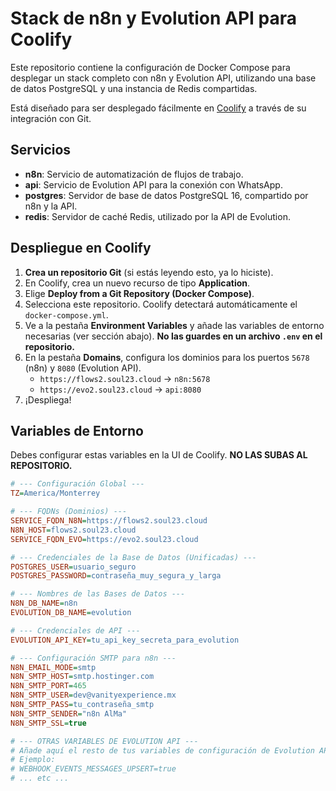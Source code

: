 # Stack de n8n y Evolution API para Coolify

Este repositorio contiene la configuración de Docker Compose para desplegar un stack completo con n8n y Evolution API, utilizando una base de datos PostgreSQL y una instancia de Redis compartidas.

Está diseñado para ser desplegado fácilmente en [Coolify](https://coolify.io) a través de su integración con Git.

## Servicios

-   **n8n**: Servicio de automatización de flujos de trabajo.
-   **api**: Servicio de Evolution API para la conexión con WhatsApp.
-   **postgres**: Servidor de base de datos PostgreSQL 16, compartido por n8n y la API.
-   **redis**: Servidor de caché Redis, utilizado por la API de Evolution.

## Despliegue en Coolify

1.  **Crea un repositorio Git** (si estás leyendo esto, ya lo hiciste).
2.  En Coolify, crea un nuevo recurso de tipo **Application**.
3.  Elige **Deploy from a Git Repository (Docker Compose)**.
4.  Selecciona este repositorio. Coolify detectará automáticamente el `docker-compose.yml`.
5.  Ve a la pestaña **Environment Variables** y añade las variables de entorno necesarias (ver sección abajo). **No las guardes en un archivo `.env` en el repositorio.**
6.  En la pestaña **Domains**, configura los dominios para los puertos `5678` (n8n) y `8080` (Evolution API).
    -   `https://flows2.soul23.cloud` -> `n8n:5678`
    -   `https://evo2.soul23.cloud` -> `api:8080`
7.  ¡Despliega!

## Variables de Entorno

Debes configurar estas variables en la UI de Coolify. **NO LAS SUBAS AL REPOSITORIO.**

```ini
# --- Configuración Global ---
TZ=America/Monterrey

# --- FQDNs (Dominios) ---
SERVICE_FQDN_N8N=https://flows2.soul23.cloud
N8N_HOST=flows2.soul23.cloud
SERVICE_FQDN_EVO=https://evo2.soul23.cloud

# --- Credenciales de la Base de Datos (Unificadas) ---
POSTGRES_USER=usuario_seguro
POSTGRES_PASSWORD=contraseña_muy_segura_y_larga

# --- Nombres de las Bases de Datos ---
N8N_DB_NAME=n8n
EVOLUTION_DB_NAME=evolution

# --- Credenciales de API ---
EVOLUTION_API_KEY=tu_api_key_secreta_para_evolution

# --- Configuración SMTP para n8n ---
N8N_EMAIL_MODE=smtp
N8N_SMTP_HOST=smtp.hostinger.com
N8N_SMTP_PORT=465
N8N_SMTP_USER=dev@vanityexperience.mx
N8N_SMTP_PASS=tu_contraseña_smtp
N8N_SMTP_SENDER="n8n AlMa"
N8N_SMTP_SSL=true

# --- OTRAS VARIABLES DE EVOLUTION API ---
# Añade aquí el resto de tus variables de configuración de Evolution API
# Ejemplo:
# WEBHOOK_EVENTS_MESSAGES_UPSERT=true
# ... etc ...
```
